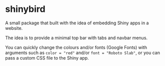 # shinybird

A small package that  built with the idea of embedding Shiny apps in a website.

The idea is to provide a minimal top bar with tabs and navbar menus.

You can quickly change the colours and/or fonts (Google Fonts) with arguments such as 
`color = "red"` and/or `font = "Roboto Slab"`, or you can pass a custom CSS file to the Shiny app.
